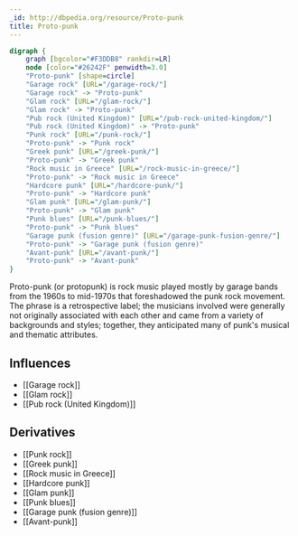 ```yaml
---
_id: http://dbpedia.org/resource/Proto-punk
title: Proto-punk
---
```


```dot
digraph {
	graph [bgcolor="#F3DDB8" rankdir=LR]
	node [color="#26242F" penwidth=3.0]
	"Proto-punk" [shape=circle]
	"Garage rock" [URL="/garage-rock/"]
	"Garage rock" -> "Proto-punk"
	"Glam rock" [URL="/glam-rock/"]
	"Glam rock" -> "Proto-punk"
	"Pub rock (United Kingdom)" [URL="/pub-rock-united-kingdom/"]
	"Pub rock (United Kingdom)" -> "Proto-punk"
	"Punk rock" [URL="/punk-rock/"]
	"Proto-punk" -> "Punk rock"
	"Greek punk" [URL="/greek-punk/"]
	"Proto-punk" -> "Greek punk"
	"Rock music in Greece" [URL="/rock-music-in-greece/"]
	"Proto-punk" -> "Rock music in Greece"
	"Hardcore punk" [URL="/hardcore-punk/"]
	"Proto-punk" -> "Hardcore punk"
	"Glam punk" [URL="/glam-punk/"]
	"Proto-punk" -> "Glam punk"
	"Punk blues" [URL="/punk-blues/"]
	"Proto-punk" -> "Punk blues"
	"Garage punk (fusion genre)" [URL="/garage-punk-fusion-genre/"]
	"Proto-punk" -> "Garage punk (fusion genre)"
	"Avant-punk" [URL="/avant-punk/"]
	"Proto-punk" -> "Avant-punk"
}
```

Proto-punk (or protopunk) is rock music played mostly by garage bands from the 1960s to mid-1970s that foreshadowed the punk rock movement. The phrase is a retrospective label; the musicians involved were generally not originally associated with each other and came from a variety of backgrounds and styles; together, they anticipated many of punk's musical and thematic attributes.

## Influences
- [[Garage rock]]
- [[Glam rock]]
- [[Pub rock (United Kingdom)]]

## Derivatives
- [[Punk rock]]
- [[Greek punk]]
- [[Rock music in Greece]]
- [[Hardcore punk]]
- [[Glam punk]]
- [[Punk blues]]
- [[Garage punk (fusion genre)]]
- [[Avant-punk]]
